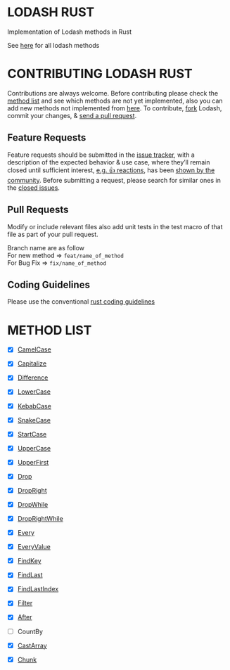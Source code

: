 # LODASH RUST

Implementation of Lodash methods in Rust

See [here](https://github.com/lodash/lodash) for all lodash methods

# CONTRIBUTING LODASH RUST

Contributions are always welcome. Before contributing please check the [method list](#method-list) and see which methods are not yet implemented, also you can add new methods not implemented from [here](https://github.com/lodash/lodash). To contribute,
[fork](https://help.github.com/articles/fork-a-repo/) Lodash, commit your changes,
& [send a pull request](https://help.github.com/articles/using-pull-requests/).

## Feature Requests

Feature requests should be submitted in the
[issue tracker](https://github.com/charleslukes/lodash-rust/issues), with a description of
the expected behavior & use case, where they’ll remain closed until sufficient interest,
[e.g. :+1: reactions](https://help.github.com/articles/about-discussions-in-issues-and-pull-requests/),
has been [shown by the community](https://github.com/charleslukes/lodash-rust/issues?q=label%3A%22votes+needed%22+sort%3Areactions-%2B1-desc).
Before submitting a request, please search for similar ones in the
[closed issues](https://github.com/charleslukes/lodash-rust/issues?q=is%3Aissue+is%3Aclosed+label%3Aenhancement).

## Pull Requests

Modify or include relevant files also add unit tests in the test macro of that file as part of your pull request.

Branch name are as follow      
For new method => `feat/name_of_method`   
For Bug Fix => `fix/name_of_method`


## Coding Guidelines

Please use the conventional [rust coding guidelines](https://github.com/rust-lang/style-team/blob/master/guide/guide.md)

# METHOD LIST
- [x] [CamelCase](/src/camel_case.rs)
- [x] [Capitalize](/src/capitalize.rs)
- [x] [Difference](/src/difference.rs)
- [x] [LowerCase](/src/lower_case.rs)
- [x] [KebabCase](/src/kebab_case.rs)
- [x] [SnakeCase](/src/snake_case.rs)
- [x] [StartCase](/src/start_case.rs)
- [x] [UpperCase](/src/upper_case.rs)
- [x] [UpperFirst](/src/upper_first.rs)
- [x] [Drop](/src/drop.rs)
- [x] [DropRight](/src/drop_right.rs)
- [x] [DropWhile](/src/drop_while.rs)
- [x] [DropRightWhile](/src/drop_right_while.rs)
- [x] [Every](/src/every.rs)
- [x] [EveryValue](/src/every_value.rs)
- [x] [FindKey](/src/find_key.rs)
- [x] [FindLast](/src/find_last.rs)
- [x] [FindLastIndex](/src/find_last_index.rs)
- [x] [Filter](/src/filter.rs)
- [x] [After](src/after.rs)
- [ ] CountBy
- [x] [CastArray](/src/cast_array.rs)
- [x] [Chunk](/src/chunk.rs)

